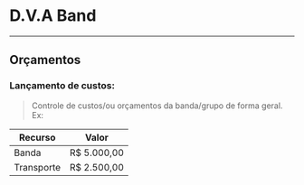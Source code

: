 # D.V.A Band

---

## Orçamentos

### Lançamento de custos:

> Controle de custos/ou orçamentos da banda/grupo de forma geral. Ex:

| Recurso       | Valor         |
|---------------|---------------|
| Banda         | R$ 5.000,00   |
| Transporte    | R$ 2.500,00   |